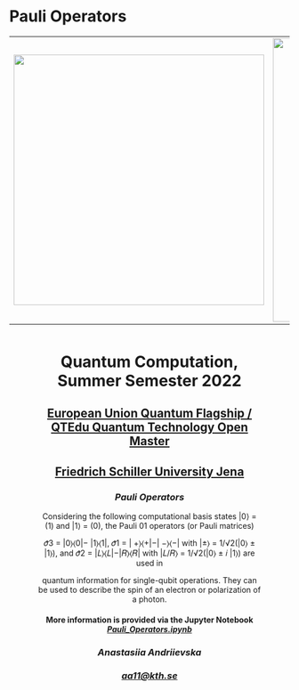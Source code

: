 # Pauli Operators
<table>
    <tr>
      <td>
      <img src='https://www.pngitem.com/pimgs/m/432-4321754_eu-logo-european-union-hd-png-download.png' width=450>
      </td>
      <td>
      <img src='https://www.ideal-ist.eu/sites/default/files/2018-10/logo_quantum_flagship.jpg' width=510>
      </td>
      <td>
      <img src='https://upload.wikimedia.org/wikipedia/commons/thumb/c/cd/Logo_UniJena.svg/1200px-Logo_UniJena.svg.png' width=450>
      </td>
     </tr>
</table>

<div style="text-align: center; margin: 50px">

<h1 style="text-align: center;">Quantum Computation, Summer Semester 2022</h1>
<h2 style="text-align: center;"><a href="https://qt.eu/">European Union Quantum Flagship /</a> <a href="https://qtom.qtedu.eu/">QTEdu Quantum Technology Open Master</a></h2>
<h2 style="text-align: center;"><a href="https://www.uni-jena.de/en">Friedrich Schiller University Jena</a></h2>
<h3><em>Pauli Operators</em></h3>
<p>Considering the following computational basis states |0⟩ = (1) and |1⟩ = (0), the Pauli 01 operators (or Pauli matrices)</p>
<p>𝜎̂3 = |0⟩⟨0|− |1⟩⟨1|, 𝜎̂1 = | +⟩⟨+|−| −⟩⟨−| with |±⟩ = 1/√2(|0⟩ ± |1⟩), and 𝜎̂2 = |𝐿⟩⟨𝐿|−|𝑅⟩⟨𝑅| with |𝐿/𝑅⟩ = 1/√2(|0⟩ ± 𝑖 |1⟩) are used in </p> 
<p>quantum information for single-qubit operations. They can be used to describe the spin of an electron or polarization of a photon.</p>

<h4>More information is provided via the Jupyter Notebook <a href="https://github.com/fomalhautn/Pauli_Operators/blob/main/Pauli%20Operators.ipynb"><em>Pauli_Operators.ipynb<em></a></h4>

<h3>Anastasiia Andriievska</h3>

<h3><a href="mailto:aa11@kth.se">aa11@kth.se</a></h3>
</div>
